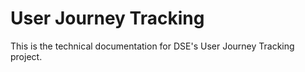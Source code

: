 # User Journey Tracking

This is the technical documentation for DSE's
User Journey Tracking project.
